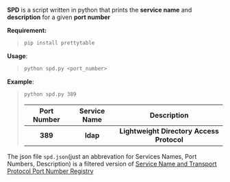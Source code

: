 **SPD** is a script written in python that prints the **service name** and **description** for a given **port number**

**Requirement:**
> ```sh
> pip install prettytable
> ```

**Usage**:
> ```sh
> python spd.py <port_number>
> ```
**Example**:
> ```sh
> python spd.py 389
> ```
>
> |**Port Number**|**Service Name**|**Description**|
> |:-:|:-:|:-:|
> |**389**|**ldap**|**Lightweight Directory Access Protocol**|

The json file `spd.json`(just an abbrevation for Services Names, Port Numbers, Description) is a filtered version of [Service Name and Transport Protocol Port Number Registry](https://www.iana.org/assignments/service-names-port-numbers/service-names-port-numbers.xhtml)
